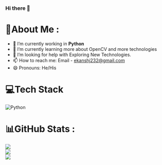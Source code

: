 ### Hi there 👋

# 💫About Me :
- 🔭 I’m currently working in **Python** 
- 🌱 I’m currently learning more about OpenCV and more technologies
- 🤔 I’m looking for help with Exploring New Technologies.
- 📫 How to reach me: Email - ekanshj232@gmail.com
- 😄 Pronouns: He/His

# 💻Tech Stack
![Python](https://img.shields.io/pypi/pyversions/3?style=flat-square)




# 📊GitHub Stats :
![](https://github-readme-stats.vercel.app/api?username=ekansh-is-pro&theme=onedark&hide_border=false&include_all_commits=false&count_private=false)<br/>
![](https://github-readme-streak-stats.herokuapp.com/?user=ekansh-is-pro&theme=onedark&hide_border=false)<br/>
![](https://github-readme-stats.vercel.app/api/top-langs/?username=ekansh-is-pro&theme=onedark&hide_border=false&include_all_commits=false&count_private=false&layout=compact)
<!--
**Ekansh-is-Pro/Ekansh-is-Pro** is a ✨ _special_ ✨ repository because its `README.md` (this file) appears on your GitHub profile.

Here are some ideas to get you started:

- 🔭 I’m currently working on ...
- 🌱 I’m currently learning ...
- 👯 I’m looking to collaborate on ...
- 🤔 I’m looking for help with ...
- 💬 Ask me about ...
- 📫 How to reach me: ...
- 😄 Pronouns: ...
- ⚡ Fun fact: ...
-->
